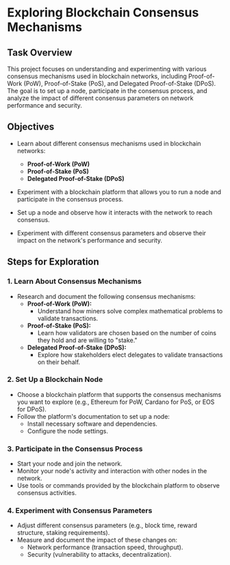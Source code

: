 # Exploring Blockchain Consensus Mechanisms

## Task Overview
This project focuses on understanding and experimenting with various consensus mechanisms used in blockchain networks, including Proof-of-Work (PoW), Proof-of-Stake (PoS), and Delegated Proof-of-Stake (DPoS). The goal is to set up a node, participate in the consensus process, and analyze the impact of different consensus parameters on network performance and security.

## Objectives
- Learn about different consensus mechanisms used in blockchain networks:
  - **Proof-of-Work (PoW)**
  - **Proof-of-Stake (PoS)**
  - **Delegated Proof-of-Stake (DPoS)**
  
- Experiment with a blockchain platform that allows you to run a node and participate in the consensus process.

- Set up a node and observe how it interacts with the network to reach consensus.

- Experiment with different consensus parameters and observe their impact on the network's performance and security.

## Steps for Exploration

### 1. Learn About Consensus Mechanisms
- Research and document the following consensus mechanisms:
  - **Proof-of-Work (PoW):**
    - Understand how miners solve complex mathematical problems to validate transactions.
  - **Proof-of-Stake (PoS):**
    - Learn how validators are chosen based on the number of coins they hold and are willing to "stake."
  - **Delegated Proof-of-Stake (DPoS):**
    - Explore how stakeholders elect delegates to validate transactions on their behalf.

### 2. Set Up a Blockchain Node
- Choose a blockchain platform that supports the consensus mechanisms you want to explore (e.g., Ethereum for PoW, Cardano for PoS, or EOS for DPoS).
- Follow the platform's documentation to set up a node:
  - Install necessary software and dependencies.
  - Configure the node settings.

### 3. Participate in the Consensus Process
- Start your node and join the network.
- Monitor your node's activity and interaction with other nodes in the network.
- Use tools or commands provided by the blockchain platform to observe consensus activities.

### 4. Experiment with Consensus Parameters
- Adjust different consensus parameters (e.g., block time, reward structure, staking requirements).
- Measure and document the impact of these changes on:
  - Network performance (transaction speed, throughput).
  - Security (vulnerability to attacks, decentralization).
